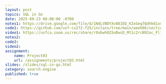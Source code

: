 ```yaml
---
layout: post
topics: SQL in Go
date: 2025-09-23 08:00:00 -0700
notes1: https://drive.google.com/file/d/1NdLVBDYXv881EQ_K3xGeq7Qdhk61xmO3/view?usp=sharing
code1: https://github.com/usf-cs272-f25/inclass/tree/main/week06/section01/raw_sql
video1: https://usfca.zoom.us/rec/share/r0xbwh025uRwsD_Mt1c2rcN92ac_Fl1rcIN0bR3RNtnL5rXieGXBZpabE5p5QcsN.UiOWkgvbzAYhUsz9
notes2: 
code2: 
video2: 
assignment:
    name: Project03
    url: /assignments/project03.html
slides: /slides/sql-in-go.html
category: search-engine
published: true
---
```

